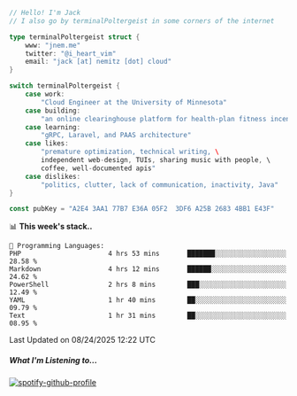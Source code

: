 ```go
// Hello! I'm Jack
// I also go by terminalPoltergeist in some corners of the internet

type terminalPoltergeist struct {
    www: "jnem.me"
    twitter: "@i_heart_vim"
    email: "jack [at] nemitz [dot] cloud"
}

switch terminalPoltergeist {
    case work:
        "Cloud Engineer at the University of Minnesota"
    case building:
        "an online clearinghouse platform for health-plan fitness incentive programs"
    case learning:
        "gRPC, Laravel, and PAAS architecture"
    case likes:
        "premature optimization, technical writing, \
        independent web-design, TUIs, sharing music with people, \
        coffee, well-documented apis"
    case dislikes:
        "politics, clutter, lack of communication, inactivity, Java"
}

const pubKey = "A2E4 3AA1 77B7 E36A 05F2  3DF6 A25B 2683 4BB1 E43F"
```

<!--START_SECTION:waka-->
📊 **This week's stack..** 

```text
💬 Programming Languages: 
PHP                      4 hrs 53 mins       ███████░░░░░░░░░░░░░░░░░░   28.58 % 
Markdown                 4 hrs 12 mins       ██████░░░░░░░░░░░░░░░░░░░   24.62 % 
PowerShell               2 hrs 8 mins        ███░░░░░░░░░░░░░░░░░░░░░░   12.49 % 
YAML                     1 hr 40 mins        ██░░░░░░░░░░░░░░░░░░░░░░░   09.79 % 
Text                     1 hr 31 mins        ██░░░░░░░░░░░░░░░░░░░░░░░   08.95 % 
```


 Last Updated on 08/24/2025 12:22 UTC
<!--END_SECTION:waka-->

##### What I'm Listening to...

[![spotify-github-profile](https://jnem.me/listening-item?maxAge=2592000)](https://jnem.me/listening)
